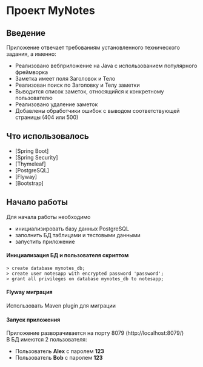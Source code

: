 # Проект MyNotes

## Введение
Приложение отвечает требованиям установленного технического задания, а именно:
- Реализовано вебприложение на Java с использованием популярного фреймворка
- Заметка имеет поля Заголовок и Тело
- Реализован поиск по Заголовку и Телу заметки
- Выводится список заметок, относящийся к конкретному пользователю
- Реализовано удаление заметок
- Добавлены обработчики ошибок с выводом соответствующей страницы (404 или 500)

## Что использовалось
- [Spring Boot]
- [Spring Security]
- [Thymeleaf]
- [PostgreSQL]
- [Flyway]
- [Bootstrap]

## Начало работы
Для начала работы необходимо 
- инициализировать базу данных PostgreSQL 
- заполнить БД таблицами и тестовыми данными
- запустить приложение 

#### Инициализация БД и пользователя скриптом
```
> create database mynotes_db;
> create user notesapp with encrypted password 'password';
> grant all privileges on database mynotes_db to notesapp;
```
#### Flyway миграция
Использовать Maven plugin для миграции

#### Запуск приложения
Приложение разворачивается на порту 8079
(http://localhost:8079/) <br />
В БД имеются 2 пользователя:
- Пользователь **Alex** с паролем **123**
- Пользователь **Bob** с паролем **123**
